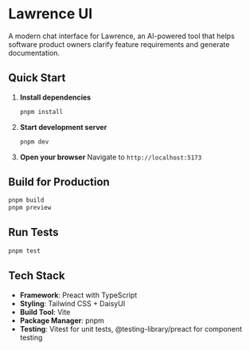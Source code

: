 # Lawrence UI

A modern chat interface for Lawrence, an AI-powered tool that helps software product owners clarify feature requirements and generate documentation.

## Quick Start

1. **Install dependencies**

   ```bash
   pnpm install
   ```

2. **Start development server**

   ```bash
   pnpm dev
   ```

3. **Open your browser**
   Navigate to `http://localhost:5173`

## Build for Production

```bash
pnpm build
pnpm preview
```

## Run Tests

```bash
pnpm test
```

## Tech Stack

- **Framework**: Preact with TypeScript
- **Styling**: Tailwind CSS + DaisyUI
- **Build Tool**: Vite
- **Package Manager**: pnpm
- **Testing**: Vitest for unit tests, @testing-library/preact for component testing

